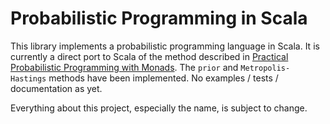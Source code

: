 # Probabilistic Programming in Scala

This library implements a probabilistic programming language in Scala. It is currently a direct port to Scala of the method described in [Practical Probabilistic Programming with Monads][pppwm]. The `prior` and `Metropolis-Hastings` methods have been implemented. No examples / tests / documentation as yet.

Everything about this project, especially the name, is subject to change.

[pppwm]: http://mlg.eng.cam.ac.uk/pub/pdf/SciGhaGor15.pdf
